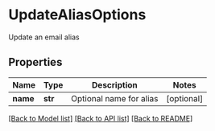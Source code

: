 # UpdateAliasOptions

Update an email alias
## Properties
Name | Type | Description | Notes
------------ | ------------- | ------------- | -------------
**name** | **str** | Optional name for alias | [optional] 

[[Back to Model list]](../README.md#documentation-for-models) [[Back to API list]](../README.md#documentation-for-api-endpoints) [[Back to README]](../README.md)


